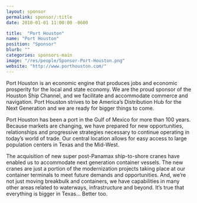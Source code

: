 ```yaml
---
layout: sponsor
permalink: sponsor/:title
date: 2010-01-01 11:00:00 -0600

title:  "Port Houston"
name: "Port Houston"
position: "Sponsor"
blurb: ""
categories: sponsors-main
image: "/res/people/Sponsor-Port-Houston.png"
website: "http://www.porthouston.com/"
---
```


Port Houston is an economic engine that produces jobs and economic prosperity for the local and state economy. We are the proud sponsor of the Houston Ship Channel, and we facilitate and accommodate commerce and navigation. Port Houston strives to be America’s Distribution Hub for the Next Generation and we are ready for bigger things to come.

Port Houston has been a port in the Gulf of Mexico for more than 100 years. Because markets are changing, we have prepared for new opportunities, relationships and progressive strategies necessary to continue operating in today’s world of trade. Our central location allows for easy access to large population centers in Texas and the Mid-West.

The acquisition of new super post-Panamax ship-to-shore cranes have enabled us to accommodate next generation container vessels. The new cranes are just a portion of the modernization projects taking place at our container terminals to meet future demands and opportunities. And, we’re not just moving breakbulk and containers, we have capabilities in many other areas related to waterways, infrastructure and beyond. It’s true that everything is bigger in Texas… Better too.

